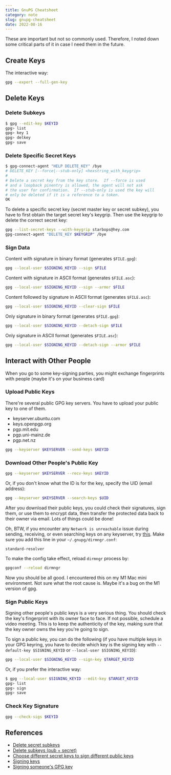 ```yaml
---
title: GnuPG Cheatsheet
category: note
slug: gnupg-cheatsheet
date: 2022-08-16
---
```

These are important but not so commonly used. Therefore, I noted down some
critical parts of it in case I need them in the future.

## Create Keys

The interactive way:

```bash
gpg --expert --full-gen-key
```

## Delete Keys

### Delete Subkeys

```bash
$ gpg --edit-key $KEYID
gpg> list
gpg> key 1
gpg> delkey
gpg> save
```

### Delete Specific Secret Keys

```bash
$ gpg-connect-agent "HELP DELETE_KEY" /bye
# DELETE_KEY [--force|--stub-only] <hexstring_with_keygrip>
#
# Delete a secret key from the key store.  If --force is used
# and a loopback pinentry is allowed, the agent will not ask
# the user for confirmation.  If --stub-only is used the key will
# only be deleted if it is a reference to a token.
OK
```

To delete a specific secret key (secret master key or secret subkey), you have
to first obtain the target secret key's keygrip. Then use the keygrip to delete
the correct secret key:

```bash
gpg --list-secret-keys --with-keygrip starbops@hey.com
gpg-connect-agent "DELETE_KEY $KEYGRIP" /bye
```

### Sign Data

Content with signature in binary format (generates `$FILE.gpg`):

```bash
gpg --local-user $SIGNING_KEYID --sign $FILE
```

Content with signature in ASCII format (generates `$FILE.asc`):

```bash
gpg --local-user $SIGNING_KEYID --sign --armor $FILE
```

Content followed by signature in ASCII format (generates `$FILE.asc`):

```bash
gpg --local-user $SIGNING_KEYID --clear-sign $FILE
```

Only signature in binary format (generates `$FILE.gpg`):

```bash
gpg --local-user $SIGNING_KEYID --detach-sign $FILE
```

Only signature in ASCII format (generates `$FILE.asc`):

```bash
gpg --local-user $SIGNING_KEYID --detach-sign --armor $FILE
```

## Interact with Other People

When you go to some key-signing parties, you might exchange fingerprints with
people (maybe it's on your business card)

### Upload Public Keys

There're several public GPG key servers. You have to upload your public key to
one of them.

-  keyserver.ubuntu.com
-  keys.openpgp.org
-  pgp.mit.edu
-  pgp.uni-mainz.de
-  pgp.net.nz

```bash
gpg --keyserver $KEYSERVER --send-keys $KEYID
```

### Download Other People's Public Key

```bash
gpg --keyserver $KEYSERVER --recv-keys $KEYID
```

Or, if you don't know what the ID is for the key, specify the UID (email
address):

```bash
gpg --keyserver $KEYSERVER --search-keys $UID
```

After you download their public keys, you could check their signatures, sign
them, or use them to encrypt data, then transfer the protected data back to
their owner via email. Lots of things could be done!

Oh, BTW, if you encounter any `Network is unreachable` issue during sending,
receiving, or even searching keys on any keyserver, try
[this](https://stackoverflow.com/questions/67251078/gpg-keyserver-send-failed-no-keyserver-available-when-sending-to-hkp-pool).
Make sure you add this line in your `~/.gnupg/dirmngr.conf`:

```plaintext
standard-resolver
```

To make the config take effect, reload `dirmngr` process by:

```bash
gpgconf --reload dirmngr
```

Now you should be all good. I encountered this on my M1 Mac mini environment.
Not sure what the root cause is. Maybe it's a bug on the M1 version of gpg.

### Sign Public Keys

Signing other people's public keys is a very serious thing. You should check the
key's fingerprint with its owner face to face. If not possible, schedule a video
meeting. This is to keep the authenticity of the key, making sure that the key
owner owns the key you're going to sign.

To sign a public key, you can do the following (if you have multiple keys in
your GPG keyring, you have to decide which key is the signing key with
`--default-key $SIGNING_KEYID` or `--local-user $SIGNING_KEYID`):

```bash
gpg --local-user $SIGNING_KEYID --sign-key $TARGET_KEYID
```

Or, if you prefer the interactive way:

```bash
$ gpg --local-user $SIGNING_KEYID --edit-key $TARGET_KEYID
gpg> list
gpg> sign
gpg> save
```

### Check Key Signature

```bash
gpg --check-sigs $KEYID
```

## References

-  [Delete secret
   subkeys](https://security.stackexchange.com/questions/207138/how-do-i-delete-secret-subkeys-correctly)
-  [Delete subkeys (pub +
   secret)](https://superuser.com/questions/1132263/how-to-delete-a-subkey-on-linux-in-gnupg)
-  [Choose different secret keys to sign different public
   keys](https://lists.gnupg.org/pipermail/gnupg-users/2004-May/022471.html)
-  [Signing
   keys](https://unix.stackexchange.com/questions/644304/key-signing-cant-see-new-signatures)
-  [Signing someone's GPG key](https://gist.github.com/F21/b0e8c62c49dfab267ff1d0c6af39ab84)
